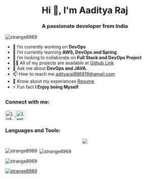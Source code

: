 <h1 align="center">Hi 👋, I'm Aaditya Raj</h1>
<h3 align="center">A passionate developer from India</h3>

<p align="left"> <img src="https://komarev.com/ghpvc/?username=strange8969&label=Profile%20views&color=0e75b6&style=flat" alt="strange8969" /> </p>

- 🔭 I’m currently working on **DevOps**
- 🌱 I’m currently learning **AWS, DevOps and Spring**
- 👯 I’m looking to collaborate on **Full Stack and DevOps Project**
- 👨‍💻 All of my projects are available at [Github Link](https://github.com/strange8969)
- 💬 Ask me about **DevOps and JAVA.**
- 📫 How to reach me [adityaraj896919@gmail.com](mailto:adityaraj896919@gmail.com)
- 📄 Know about my experiences [Resume](https://drive.google.com/file/d/1gsP0IJlP47LB6nH_H4o3Bxn6UXbdmhFo/view?usp=sharing)
- ⚡ Fun fact **I Enjoy being Myself**


<h3 align="left">Connect with me:</h3>
<p align="left">
<a href="https://www.linkedin.com/in/aaditya-raj-/" target="blank">
<img align="center" src="https://img.shields.io/badge/LinkedIn-%230077B5.svg" alt="LinkedIn" height="30" />
</a>
<!-- <a href="" target="blank">
<img align="center" src="https://img.shields.io/badge/CodeChef-%23B73C3C.svg" alt="CodeChef" height="30" />
</a> -->
<!--   <a href="https://www.hackerrank.com/shahivivek503" target="blank">
<img align="center" src="https://img.shields.io/badge/HackerRank-%233C6D5C.svg" alt="HackerRank" height="30" />
</a> -->
<a href="https://leetcode.com/u/_aaditya_raj/" target="blank">
<img align="center" src="https://img.shields.io/badge/LeetCode-%23F6C543.svg" alt="LeetCode" height="30" />
</a>
</p>

<h3 align="left">Languages and Tools:</h3>
<p align="center">
<a href="[https://skillicons.dev](https://skillicons.dev/)">
<img src="https://skillicons.dev/icons?i=c,cpp,python,java,html,css,js,react,nodejs,expressjs,nextjs,tailwindcss,php,mysql,mongodb,aws,gcp,azure,kubernetes,docker,firebase,git,postman,linux,matlab,figma,vscode,laravel&perline=7" />
</a>
</p>

<p><img align="left" src="https://github-readme-stats.vercel.app/api/top-langs?username=strange8969&show_icons=true&locale=en&layout=compact" alt="strange8969" /></p>

<p>&nbsp;<img align="center" src="https://github-readme-stats.vercel.app/api?username=strange8969&show_icons=true&locale=en" alt="strange8969" /></p>

<p><img align="center" src="https://github-readme-streak-stats.herokuapp.com/?user=strange8969&" alt="strange8969" /></p>
<p align="left"> <a href="https://github.com/ryo-ma/github-profile-trophy"><img src="https://github-profile-trophy.vercel.app/?username=strange8969" alt="strange8969" /></a> </p>

